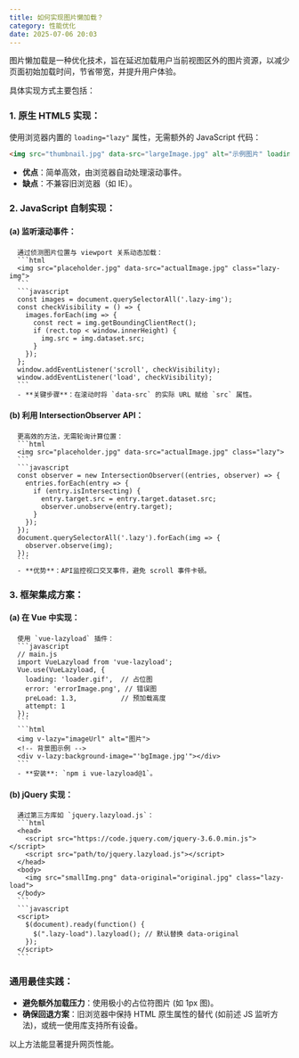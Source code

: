 ```yaml
---
title: 如何实现图片懒加载？
category: 性能优化
date: 2025-07-06 20:03
---
```

图片懒加载是一种优化技术，旨在延迟加载用户当前视图区外的图片资源，以减少页面初始加载时间，节省带宽，并提升用户体验。

具体实现方式主要包括：

### 1. 原生 HTML5 实现：
   使用浏览器内置的 `loading="lazy"` 属性，无需额外的 JavaScript 代码：
   ```html
   <img src="thumbnail.jpg" data-src="largeImage.jpg" alt="示例图片" loading="lazy">
   ```
   - **优点**：简单高效，由浏览器自动处理滚动事件。
   - **缺点**：不兼容旧浏览器（如 IE）。

### 2. JavaScript 自制实现：
   #### (a) **监听滚动事件：**
      通过侦测图片位置与 viewport 关系动态加载：
      ```html
      <img src="placeholder.jpg" data-src="actualImage.jpg" class="lazy-img">
      ```
      ```javascript
      const images = document.querySelectorAll('.lazy-img');
      const checkVisibility = () => {
        images.forEach(img => {
          const rect = img.getBoundingClientRect();
          if (rect.top < window.innerHeight) {
            img.src = img.dataset.src; 
          }
        });
      };
      window.addEventListener('scroll', checkVisibility);
      window.addEventListener('load', checkVisibility);
      ```
      - **关键步骤**：在滚动时将 `data-src` 的实际 URL 赋给 `src` 属性。
      
   #### (b) **利用 IntersectionObserver API：**
      更高效的方法，无需轮询计算位置：
      ```html
      <img src="placeholder.jpg" data-src="actualImage.jpg" class="lazy">
      ```
      ```javascript
      const observer = new IntersectionObserver((entries, observer) => {
        entries.forEach(entry => {
          if (entry.isIntersecting) {
            entry.target.src = entry.target.dataset.src;
            observer.unobserve(entry.target);
          }
        });
      });
      document.querySelectorAll('.lazy').forEach(img => {
        observer.observe(img);
      });
      ```
      - **优势**：API监控视口交叉事件，避免 scroll 事件卡顿。

### 3. 框架集成方案：
   #### (a) **在 Vue 中实现：**
      使用 `vue-lazyload` 插件：
      ```javascript
      // main.js
      import VueLazyload from 'vue-lazyload';
      Vue.use(VueLazyload, {
        loading: 'loader.gif',  // 占位图
        error: 'errorImage.png', // 错误图
        preLoad: 1.3,           // 预加载高度
        attempt: 1
      });
      ```
      ```html
      <img v-lazy="imageUrl" alt="图片">
      <!-- 背景图示例 -->
      <div v-lazy:background-image="'bgImage.jpg'"></div>
      ```
      - **安装**: `npm i vue-lazyload@1`。

   #### (b) **jQuery 实现：**
      通过第三方库如 `jquery.lazyload.js`：
      ```html
      <head>
        <script src="https://code.jquery.com/jquery-3.6.0.min.js"></script>
        <script src="path/to/jquery.lazyload.js"></script>
      </head>
      <body>
        <img src="smallImg.png" data-original="original.jpg" class="lazy-load">
      </body>
      ```
      ```javascript
      <script>
        $(document).ready(function() {
          $(".lazy-load").lazyload(); // 默认替换 data-original
        });
      </script>
      ```

### 通用最佳实践：
- **避免额外加载压力**：使用极小的占位符图片 (如 1px 图)。
- **确保回退方案**：旧浏览器中保持 HTML 原生属性的替代 (如前述 JS 监听方法)，或统一使用库支持所有设备。

以上方法能显著提升网页性能。
